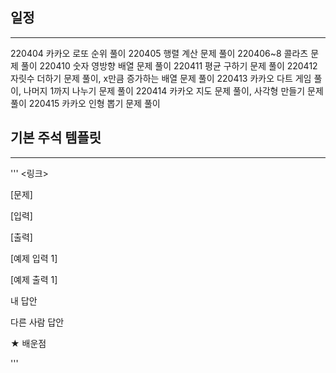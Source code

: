 ## 일정
---
220404 카카오 로또 순위 풀이
220405 행렬 계산 문제 풀이
220406~8 콜라츠 문제 풀이
220410 숫자 영방향 배열 문제 풀이
220411 평균 구하기 문제 풀이
220412 자릿수 더하기 문제 풀이, x만큼 증가하는 배열 문제 풀이
220413 카카오 다트 게임 풀이, 나머지 1까지 나누기 문제 풀이
220414 카카오 지도 문제 풀이, 사각형 만들기 문제 풀이
220415 카카오 인형 뽑기 문제 풀이




## 기본 주석 템플릿
---
'''
<링크>

[문제]

[입력]

[출력]

[예제 입력 1]

[예제 출력 1]

내 답안

다른 사람 답안

★ 배운점

'''
